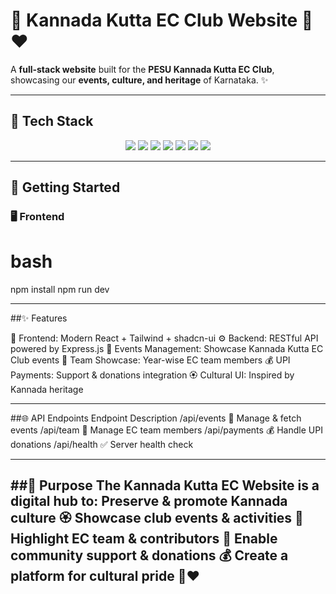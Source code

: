 # 🎉 Kannada Kutta EC Club Website 💛❤️  

A **full-stack website** built for the **PESU Kannada Kutta EC Club**, showcasing our **events, culture, and heritage** of Karnataka. ✨  

---

## 📌 Tech Stack  

<p align="center">
  <img src="https://img.shields.io/badge/Vite-646CFF?style=for-the-badge&logo=vite&logoColor=white" />
  <img src="https://img.shields.io/badge/TypeScript-3178C6?style=for-the-badge&logo=typescript&logoColor=white" />
  <img src="https://img.shields.io/badge/React-61DAFB?style=for-the-badge&logo=react&logoColor=black" />
  <img src="https://img.shields.io/badge/Tailwind_CSS-38B2AC?style=for-the-badge&logo=tailwind-css&logoColor=white" />
  <img src="https://img.shields.io/badge/shadcn--ui-black?style=for-the-badge" />
  <img src="https://img.shields.io/badge/Node.js-339933?style=for-the-badge&logo=nodedotjs&logoColor=white" />
  <img src="https://img.shields.io/badge/Express.js-000000?style=for-the-badge&logo=express&logoColor=white" />
</p>


---

## 🚀 Getting Started  

### 🖥️ Frontend  

# bash
npm install
npm run dev

---
##✨ Features

🎨 Frontend: Modern React + Tailwind + shadcn-ui
⚙️ Backend: RESTful API powered by Express.js
📅 Events Management: Showcase Kannada Kutta EC Club events
👥 Team Showcase: Year-wise EC team members
💰 UPI Payments: Support & donations integration
🏵️ Cultural UI: Inspired by Kannada heritage

---
##🌐 API Endpoints
Endpoint	Description
/api/events	📅 Manage & fetch events
/api/team	👥 Manage EC team members
/api/payments	💰 Handle UPI donations
/api/health	✅ Server health check

---
##🎯 Purpose
The Kannada Kutta EC Website is a digital hub to:
Preserve & promote Kannada culture 🏵️
Showcase club events & activities 📅
Highlight EC team & contributors 👥
Enable community support & donations 💰
Create a platform for cultural pride 💛❤️
---
